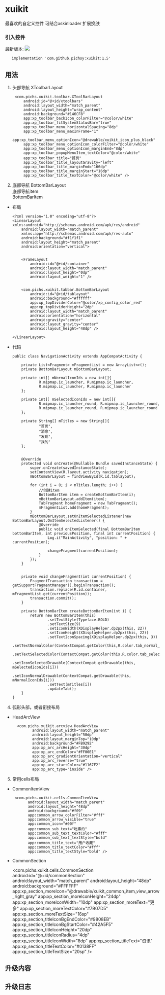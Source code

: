 # xuikit
最喜欢的自定义控件
可结合xskinloader 扩展换肤

### 引入控件
最新版本:  [![](https://jitpack.io/v/pichsy/xuikit.svg)](https://jitpack.io/#pichsy/xuikit)

        
       implementation 'com.github.pichsy:xuikit:1.5'
       

## 用法

    
      
1. 头部导航
    XToolbarLayout
    
       
       
        <com.pichs.xuikit.toolbar.XToolBarLayout
            android:id="@+id/xtoolbars"
            android:layout_width="match_parent"
            android:layout_height="wrap_content"
            android:background="#146CF8"
            app:xp_toolbar_backIcon_colorFilter="@color/white"
            app:xp_toolbar_fitSystemStatusBar="true"
            app:xp_toolbar_menu_horizontalSpacing="8dp"
            app:xp_toolbar_menu_maxInFrame="1"
            app:xp_toolbar_menu_optionIcon="@drawable/xuikit_icon_plus_black"
            app:xp_toolbar_menu_optionIcon_colorFilter="@color/white"
            app:xp_toolbar_menu_optionIcon_marginEnd="8dp"
            app:xp_toolbar_popupMenuItem_textColor="@color/white"
            app:xp_toolbar_title="首页"
            app:xp_toolbar_title_layoutGravity="left"
            app:xp_toolbar_title_marginEnd="166dp"
            app:xp_toolbar_title_marginStart="16dp"
            app:xp_toolbar_title_textColor="@color/white" />

   
2. 底部导航
    BottomBarLayout <br>
    底部导航item<br>
    BottomBarItem<br>
- 布局


      
      <?xml version="1.0" encoding="utf-8"?>
      <LinearLayout xmlns:android="http://schemas.android.com/apk/res/android"
          android:layout_width="match_parent"
          xmlns:app="http://schemas.android.com/apk/res-auto"
          android:background="#f1f1f1"
          android:layout_height="match_parent"
          android:orientation="vertical">
      
      
          <FrameLayout
              android:id="@+id/container"
              android:layout_width="match_parent"
              android:layout_height="0dp"
              android:layout_weight="1" />
      
      
          <com.pichs.xuikit.tabbar.BottomBarLayout
              android:id="@+id/tablayout"
              android:background="#ffffff"
              app:xp_topDividerColor="@color/xp_config_color_red"
              app:xp_topDividerHeight="2dp"
              android:layout_width="match_parent"
              android:orientation="horizontal"
              android:gravity="center"
              android:layout_gravity="center"
              android:layout_height="48dp" />
      
      </LinearLayout>
- 代码


      
      public class NavigationActivity extends AppCompatActivity {
      
          private List<Fragment> mFragmentList = new ArrayList<>();
          private BottomBarLayout mBottomBarLayout;
      
          private int[] mNormalIconIds = new int[]{
                  R.mipmap.ic_launcher, R.mipmap.ic_launcher,
                  R.mipmap.ic_launcher, R.mipmap.ic_launcher
          };
      
          private int[] mSelectedIconIds = new int[]{
                  R.mipmap.ic_launcher_round, R.mipmap.ic_launcher_round,
                  R.mipmap.ic_launcher_round, R.mipmap.ic_launcher_round
          };
      
          private String[] mTitles = new String[]{
                  "首页",
                  "消息",
                  "发现",
                  "我的"
          };
      
      
          @Override
          protected void onCreate(@Nullable Bundle savedInstanceState) {
              super.onCreate(savedInstanceState);
              setContentView(R.layout.activity_navigation);
              mBottomBarLayout = findViewById(R.id.tablayout);
      
              for (int i = 0; i < mTitles.length; i++) {
                  //创建item
                  BottomBarItem item = createBottomBarItem(i);
                  mBottomBarLayout.addItem(item);
                  TabFragment homeFragment = new TabFragment();
                  mFragmentList.add(homeFragment);
              }
              mBottomBarLayout.setOnItemSelectedListener(new BottomBarLayout.OnItemSelectedListener() {
                  @Override
                  public void onItemSelected(final BottomBarItem bottomBarItem, int previousPosition, final int currentPosition) {
                      Log.i("MainActivity", "position: " + currentPosition);
      
                      changeFragment(currentPosition);
                  }
              });
          }
      
      
          private void changeFragment(int currentPosition) {
              FragmentTransaction transaction = getSupportFragmentManager().beginTransaction();
              transaction.replace(R.id.container, mFragmentList.get(currentPosition));
              transaction.commit();
          }
      
          private BottomBarItem createBottomBarItem(int i) {
              return new BottomBarItem(this)
                      .setTextStyle(Typeface.BOLD)
                      .setTextSize(9)
                      .setIconWidth(XDisplayHelper.dp2px(this, 22))
                      .setIconHeight(XDisplayHelper.dp2px(this, 22))
                      .setTextIconSpacing(XDisplayHelper.dp2px(this, 3))
                      .setTextNormalColor(ContextCompat.getColor(this,R.color.tab_normal_color))
                      .setTextSelectedColor(ContextCompat.getColor(this,R.color.tab_selected_color))
                      .setIconSelectedDrawable(ContextCompat.getDrawable(this, mSelectedIconIds[i]))
                      .setIconNormalDrawable(ContextCompat.getDrawable(this, mNormalIconIds[i]))
                      .setText(mTitles[i])
                      .updateTab();
          }
      }
      
      
      

    
4. 弧形头部，或者衔接布局
- HeadArcView
    
    
    
        <com.pichs.xuikit.arcview.HeadArcView
               android:layout_width="match_parent"
               android:layout_height="50dp"
               android:layout_marginTop="10dp"
               android:background="#FB9292"
               app:xp_arc_arcHeight="30dp"
               app:xp_arc_endColor="#FF00E1"
               app:xp_arc_gradientOrientation="vertical"
               app:xp_arc_reverse="true"
               app:xp_arc_startColor="#1167F2"
               app:xp_arc_type="inside" />
           
       
5.  常用cells布局

- CommonItemView
   
        
        
       <com.pichs.xuikit.cells.CommonItemView
             android:layout_width="match_parent"
             android:layout_height="48dp"
             android:background="#f09"
             app:common_arrow_colorFilter="#fff"
             app:common_arrow_visible="true"
             app:common_icon="#00f"
             app:common_sub_text="吃素的"
             app:common_sub_text_textColor="#fff"
             app:common_sub_text_textStyle="bold"
             app:common_title_text="用户收藏"
             app:common_title_textColor="#fff"
             app:common_title_textStyle="bold" />
   
   
- CommonSection
  
  
  
     <com.pichs.xuikit.cells.CommonSection
            android:id="@+id/commonSection"
            android:layout_width="match_parent"
            android:layout_height="48dp"
            android:background="#FFFFFF"
            app:xp_section_moreIcon="@drawable/xuikit_common_item_view_arrow_right_gray"
            app:xp_section_moreIconHeight="24dp"
            app:xp_section_moreIconWidth="10dp"
            app:xp_section_moreText="更多"
            app:xp_section_moreTextColor="#7B07D5"
            app:xp_section_moreTextSize="16sp"
            app:xp_section_titleIconBgEndColor="#9808EB"
            app:xp_section_titleIconBgStartColor="#42A5F5"
            app:xp_section_titleIconHeight="20dp"
            app:xp_section_titleIconRadius="4dp"
            app:xp_section_titleIconWidth="8dp"
            app:xp_section_titleText="资讯"
            app:xp_section_titleTextColor="#0138FF"
            app:xp_section_titleTextSize="20sp" />



## 升级内容

## 升级日志
